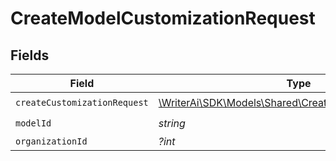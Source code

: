 # CreateModelCustomizationRequest


## Fields

| Field                                                                                                       | Type                                                                                                        | Required                                                                                                    | Description                                                                                                 |
| ----------------------------------------------------------------------------------------------------------- | ----------------------------------------------------------------------------------------------------------- | ----------------------------------------------------------------------------------------------------------- | ----------------------------------------------------------------------------------------------------------- |
| `createCustomizationRequest`                                                                                | [\WriterAi\SDK\Models\Shared\CreateCustomizationRequest](../../models/shared/CreateCustomizationRequest.md) | :heavy_check_mark:                                                                                          | N/A                                                                                                         |
| `modelId`                                                                                                   | *string*                                                                                                    | :heavy_check_mark:                                                                                          | N/A                                                                                                         |
| `organizationId`                                                                                            | *?int*                                                                                                      | :heavy_minus_sign:                                                                                          | N/A                                                                                                         |